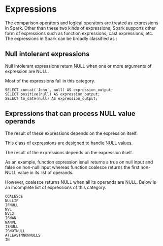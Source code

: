 # Expressions 

The comparison operators and logical operators are treated as expressions in Spark. Other than these two kinds of expressions, Spark supports other form of expressions such as function expressions, cast expressions, etc. The expressions in Spark can be broadly classified as :

## Null intolerant expressions

Null intolerant expressions return NULL when one or more arguments of expression are NULL.

Most of the expressions fall in this category.
    
    SELECT concat('John', null) AS expression_output;
    SELECT positive(null) AS expression_output;
    SELECT to_date(null) AS expression_output;

## Expressions that can process NULL value operands
The result of these expressions depends on the expression itself.

This class of expressions are designed to handle NULL values.

The result of the expressions depends on the expression itself.

As an example, function expression isnull returns a true on null input and false on non-null input whereas function coalesce returns the first non-NULL value in its list of operands. 

However, coalesce returns NULL when all its operands are NULL. Below is an incomplete list of expressions of this category.

    COALESCE
    NULLIF
    IFNULL
    NVL
    NVL2
    ISNAN
    NANVL
    ISNULL
    ISNOTNULL
    ATLEASTNNONNULLS
    IN

